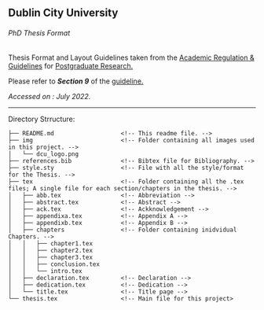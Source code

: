 ## Dublin City University  
###### PhD Thesis Format


Thesis Format and Layout Guidelines taken from the [Academic Regulation & Guidelines](https://www.dcu.ie/sites/default/files/2021-09/dcu-postgraduate-academic-regulations_21_22_final_approved-by-academic-council-june-2021_1.pdf) for [Postgraduate Research.](https://www.dcu.ie/registry/postgraduate-research-academic-regulations-guidelines-registry)

Please refer to **_Section 9_** of the [guideline.](https://www.dcu.ie/sites/default/files/2021-09/dcu-postgraduate-academic-regulations_21_22_final_approved-by-academic-council-june-2021_1.pdf)

_Accessed on : July 2022._ 
****

Directory Strructure:
```
├── README.md                   <!-- This readme file. -->
├── img                         <!-- Folder containing all images used in this project. -->
│   └── dcu_logo.png
├── references.bib              <!-- Bibtex file for Bibliography. -->
├── style.sty                   <!-- File with all the style/format for the Thesis. -->
├── tex                         <!-- Folder containing all the .tex files; A single file for each section/chapters in the thesis. -->
│   ├── abb.tex                 <!-- Abbreviation -->
│   ├── abstract.tex            <!-- Abstract -->
│   ├── ack.tex                 <!-- Ackknowledgement -->
│   ├── appendixa.tex           <!-- Appendix A -->
│   ├── appendixb.tex           <!-- Appendix B -->
│   ├── chapters                <!-- Folder containing inidvidual Chapters. -->
│   │   ├── chapter1.tex
│   │   ├── chapter2.tex
│   │   ├── chapter3.tex
│   │   ├── conclusion.tex
│   │   └── intro.tex
│   ├── declaration.tex         <!-- Declaration -->
│   ├── dedication.tex          <!-- Dedication -->
│   └── title.tex               <!-- Title page -->
└── thesis.tex                  <!-- Main file for this project>
```
